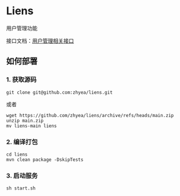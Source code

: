 # Liens

用户管理功能

接口文档：[用户管理相关接口](https://github.com/zhyea/liens/wiki)

## 如何部署

### 1. 获取源码

```shell
git clone git@github.com:zhyea/liens.git
```
或者

```shell
wget https://github.com/zhyea/liens/archive/refs/heads/main.zip
unzip main.zip
mv liens-main liens
```

### 2. 编译打包

```shell
cd liens
mvn clean package -DskipTests
```

### 3. 启动服务

```shell
sh start.sh
```
